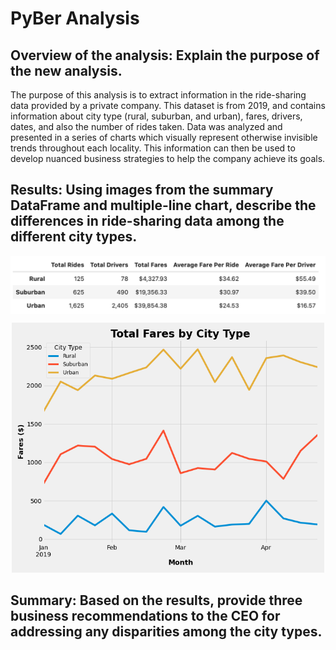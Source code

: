 # PyBer Analysis
## Overview of the analysis: Explain the purpose of the new analysis.
The purpose of this analysis is to extract information in the ride-sharing data provided by a private company. This dataset is from 2019, and contains information about city type (rural, suburban, and urban), fares, drivers, dates, and also the number of rides taken. Data was analyzed and presented in a series of charts which visually represent otherwise invisible trends throughout each locality. This information can then be used to develop nuanced business strategies to help the company achieve its goals. 

## Results: Using images from the summary DataFrame and multiple-line chart, describe the differences in ride-sharing data among the different city types.
<p align="center">
<img src= "https://github.com/Shelka4444/PyBer_Analysis/blob/main/Analysis/Ride%20share%20df.png" alt="Ride Share Table" width=750 align="center">
</p>



<p align="center">
<img src="https://github.com/Shelka4444/PyBer_Analysis/blob/main/Analysis/Total_Fares.png" alt="Ride Share Chart" width=500>
  
</p>
                                                                                                                 
## Summary: Based on the results, provide three business recommendations to the CEO for addressing any disparities among the city types.
